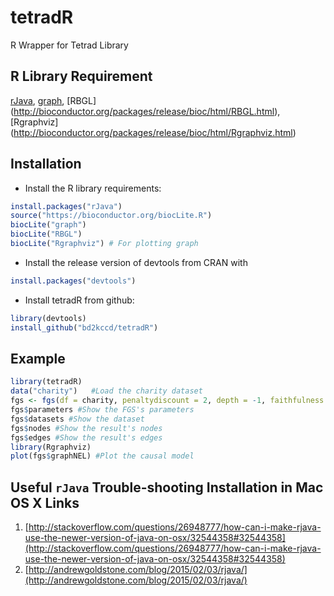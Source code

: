 # tetradR
R Wrapper for Tetrad Library

## R Library Requirement
[rJava](https://cran.r-project.org/web/packages/rJava/index.html), 
[graph](http://bioconductor.org/packages/release/bioc/html/graph.html), 
[RBGL] (http://bioconductor.org/packages/release/bioc/html/RBGL.html), 
[Rgraphviz] (http://bioconductor.org/packages/release/bioc/html/Rgraphviz.html)

## Installation

- Install the R library requirements:
```R
install.packages("rJava")
source("https://bioconductor.org/biocLite.R")
biocLite("graph")
biocLite("RBGL")
biocLite("Rgraphviz") # For plotting graph
```
- Install the release version of devtools from CRAN with 
```R
install.packages("devtools")
```
- Install tetradR from github:

```R
library(devtools)
install_github("bd2kccd/tetradR")
```

## Example
```R
library(tetradR)
data("charity")   #Load the charity dataset
fgs <- fgs(df = charity, penaltydiscount = 2, depth = -1, faithfulness = TRUE, verbose = TRUE)    #Compute FGS search
fgs$parameters #Show the FGS's parameters
fgs$datasets #Show the dataset
fgs$nodes #Show the result's nodes
fgs$edges #Show the result's edges
library(Rgraphviz)
plot(fgs$graphNEL) #Plot the causal model
```

## Useful `rJava` Trouble-shooting Installation in Mac OS X Links

1. [http://stackoverflow.com/questions/26948777/how-can-i-make-rjava-use-the-newer-version-of-java-on-osx/32544358#32544358](http://stackoverflow.com/questions/26948777/how-can-i-make-rjava-use-the-newer-version-of-java-on-osx/32544358#32544358)
2. [http://andrewgoldstone.com/blog/2015/02/03/rjava/](http://andrewgoldstone.com/blog/2015/02/03/rjava/)
